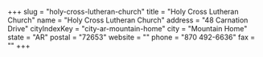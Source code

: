 +++
slug = "holy-cross-lutheran-church"
title = "Holy Cross Lutheran Church"
name = "Holy Cross Lutheran Church"
address = "48 Carnation Drive"
cityIndexKey = "city-ar-mountain-home"
city = "Mountain Home"
state = "AR"
postal = "72653"
website = ""
phone = "870 492-6636"
fax = ""
+++
